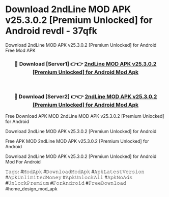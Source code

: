 # Download 2ndLine MOD APK v25.3.0.2 [Premium Unlocked] for Android revdl - 37qfk
Download 2ndLine MOD APK v25.3.0.2 [Premium Unlocked] for Android Free Mod APK

<div align="center">
<h3>🔴 Download [Server1] 👉👉 <a href="https://apk-comot.site?title=2ndLine_MOD_APK_v25.3.0.2_[Premium_Unlocked]_for_Android">2ndLine MOD APK v25.3.0.2 [Premium Unlocked] for Android Mod Apk</a></h3><br>

<h3>🔴 Download [Server2] 👉👉 <a href="https://apk-comot.site?title=2ndLine_MOD_APK_v25.3.0.2_[Premium_Unlocked]_for_Android">2ndLine MOD APK v25.3.0.2 [Premium Unlocked] for Android Mod Apk</a></h3>
</div>


Free Download APK MOD 2ndLine MOD APK v25.3.0.2 [Premium Unlocked] for Android

Download 2ndLine MOD APK v25.3.0.2 [Premium Unlocked] for Android 

Free APK MOD 2ndLine MOD APK v25.3.0.2 [Premium Unlocked] for Android 

Download 2ndLine MOD APK v25.3.0.2 [Premium Unlocked] for Android Mod For Android

𝚃𝚊𝚐𝚜: #𝙼𝚘𝚍𝙰𝚙𝚔 #𝙳𝚘𝚠𝚗𝚕𝚘𝚊𝚍𝙼𝚘𝚍𝙰𝚙𝚔 #𝙰𝚙𝚔𝙻𝚊𝚝𝚎𝚜𝚝𝚅𝚎𝚛𝚜𝚒𝚘𝚗 #𝙰𝚙𝚔𝚄𝚗𝚕𝚒𝚖𝚒𝚝𝚎𝚍𝙼𝚘𝚗𝚎𝚢 #𝙰𝚙𝚔𝚄𝚗𝚕𝚘𝚌𝚔𝙰𝚕𝚕 #𝙰𝚙𝚔𝙽𝚘𝙰𝚍𝚜 #𝚄𝚗𝚕𝚘𝚌𝚔𝙿𝚛𝚎𝚖𝚒𝚞𝚖 #𝙵𝚘𝚛𝙰𝚗𝚍𝚛𝚘𝚒𝚍 #𝙵𝚛𝚎𝚎𝙳𝚘𝚠𝚗𝚕𝚘𝚊𝚍 #home_design_mod_apk